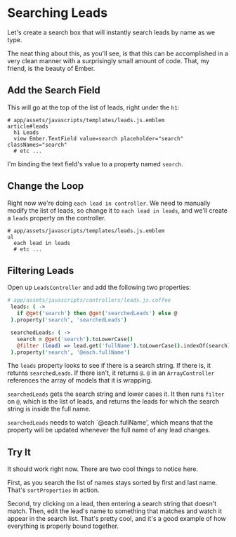 # Searching Leads

Let's create a search box that will instantly search leads by name as we type.

The neat thing about this, as you'll see, is that this can be accomplished in a very clean manner with a surprisingly small amount of code. That, my friend, is the beauty of Ember.

## Add the Search Field

This will go at the top of the list of leads, right under the `h1`:

```
# app/assets/javascripts/templates/leads.js.emblem
article#leads
  h1 Leads
  view Ember.TextField value=search placeholder="search" classNames="search"
  # etc ...
```

I'm binding the text field's value to a property named `search`.

## Change the Loop

Right now we're doing `each lead in controller`. We need to manually modify the list of leads, so change it to `each lead in leads`, and we'll create a `leads` property on the controller.

```
# app/assets/javascripts/templates/leads.js.emblem
ul
  each lead in leads
  # etc ...
```

## Filtering Leads

Open up `LeadsController` and add the following two properties:

```coffee
# app/assets/javascripts/controllers/leads.js.coffee
 leads: ( ->
   if @get('search') then @get('searchedLeads') else @
 ).property('search', 'searchedLeads')

 searchedLeads: ( ->
   search = @get('search').toLowerCase()
   @filter (lead) => lead.get('fullName').toLowerCase().indexOf(search) != -1
 ).property('search', '@each.fullName')
```

The `leads` property looks to see if there is a search string. If there is, it returns `searchedLeads`. If there isn't, it returns `@`. `@` in an `ArrayController` references the array of models that it is wrapping.

`searchedLeads` gets the search string and lower cases it. It then runs `filter` on `@`, which is the list of leads, and returns the leads for which the search string is inside the full name.

`searchedLeads` needs to watch `@each.fullName', which means that the property will be updated whenever the full name of any lead changes.

## Try It

It should work right now. There are two cool things to notice here.

First, as you search the list of names stays sorted by first and last name. That's `sortProperties` in action.

Second, try clicking on a lead, then entering a search string that doesn't match. Then, edit the lead's name to something that matches and watch it appear in the search list. That's pretty cool, and it's a good example of how everything is properly bound together.
